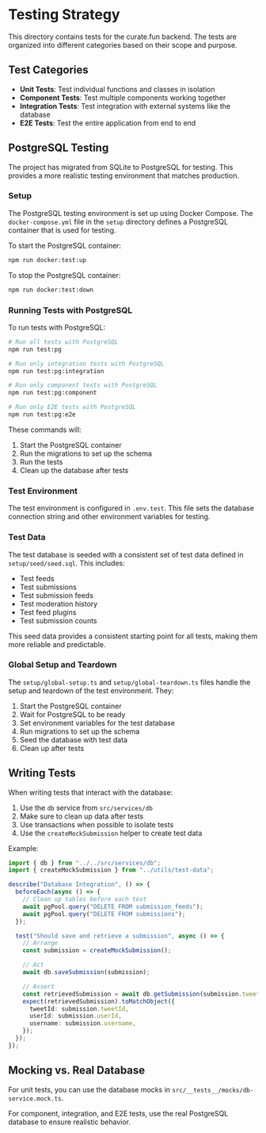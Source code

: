 # Testing Strategy

This directory contains tests for the curate.fun backend. The tests are organized into different categories based on their scope and purpose.

## Test Categories

- **Unit Tests**: Test individual functions and classes in isolation
- **Component Tests**: Test multiple components working together
- **Integration Tests**: Test integration with external systems like the database
- **E2E Tests**: Test the entire application from end to end

## PostgreSQL Testing

The project has migrated from SQLite to PostgreSQL for testing. This provides a more realistic testing environment that matches production.

### Setup

The PostgreSQL testing environment is set up using Docker Compose. The `docker-compose.yml` file in the `setup` directory defines a PostgreSQL container that is used for testing.

To start the PostgreSQL container:

```bash
npm run docker:test:up
```

To stop the PostgreSQL container:

```bash
npm run docker:test:down
```

### Running Tests with PostgreSQL

To run tests with PostgreSQL:

```bash
# Run all tests with PostgreSQL
npm run test:pg

# Run only integration tests with PostgreSQL
npm run test:pg:integration

# Run only component tests with PostgreSQL
npm run test:pg:component

# Run only E2E tests with PostgreSQL
npm run test:pg:e2e
```

These commands will:
1. Start the PostgreSQL container
2. Run the migrations to set up the schema
3. Run the tests
4. Clean up the database after tests

### Test Environment

The test environment is configured in `.env.test`. This file sets the database connection string and other environment variables for testing.

### Test Data

The test database is seeded with a consistent set of test data defined in `setup/seed/seed.sql`. This includes:

- Test feeds
- Test submissions
- Test submission feeds
- Test moderation history
- Test feed plugins
- Test submission counts

This seed data provides a consistent starting point for all tests, making them more reliable and predictable.

### Global Setup and Teardown

The `setup/global-setup.ts` and `setup/global-teardown.ts` files handle the setup and teardown of the test environment. They:

1. Start the PostgreSQL container
2. Wait for PostgreSQL to be ready
3. Set environment variables for the test database
4. Run migrations to set up the schema
5. Seed the database with test data
6. Clean up after tests

## Writing Tests

When writing tests that interact with the database:

1. Use the `db` service from `src/services/db`
2. Make sure to clean up data after tests
3. Use transactions when possible to isolate tests
4. Use the `createMockSubmission` helper to create test data

Example:

```typescript
import { db } from "../../src/services/db";
import { createMockSubmission } from "../utils/test-data";

describe("Database Integration", () => {
  beforeEach(async () => {
    // Clean up tables before each test
    await pgPool.query("DELETE FROM submission_feeds");
    await pgPool.query("DELETE FROM submissions");
  });

  test("Should save and retrieve a submission", async () => {
    // Arrange
    const submission = createMockSubmission();

    // Act
    await db.saveSubmission(submission);

    // Assert
    const retrievedSubmission = await db.getSubmission(submission.tweetId);
    expect(retrievedSubmission).toMatchObject({
      tweetId: submission.tweetId,
      userId: submission.userId,
      username: submission.username,
    });
  });
});
```

## Mocking vs. Real Database

For unit tests, you can use the database mocks in `src/__tests__/mocks/db-service.mock.ts`.

For component, integration, and E2E tests, use the real PostgreSQL database to ensure realistic behavior.
